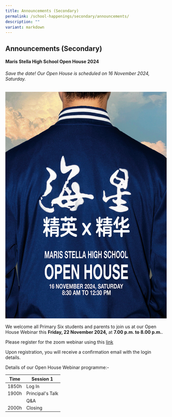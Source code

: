 ```yaml
---
title: Announcements (Secondary)
permalink: /school-happenings/secondary/announcements/
description: ""
variant: markdown
---
```

## Announcements (Secondary)


#### Maris Stella High School Open House 2024
######  Save the date! Our Open House is scheduled on 16 November 2024, Saturday.
![](/images/V8a__Open_House_Banner.jpg)

We welcome all Primary Six students and parents to join us at our Open House Webinar this **Friday, 22 November 2024,** at **7.00 p.m. to 8.00 p.m.**.

Please register for the zoom webinar using this [link](https://moe-singapore.zoom.us/webinar/register/WN_E-bPVKA1TDWzxMeVUDliyw)

Upon registration, you will receive a confirmation email with the login details.

Details of our Open House Webinar programme:-


| Time | Session 1 | 
| -------- | -------- | 
| 1850h     | Log In   | 
| 1900h     | Principal's Talk   | 
|      | Q&A   | 
| 2000h     | Closing  | 

